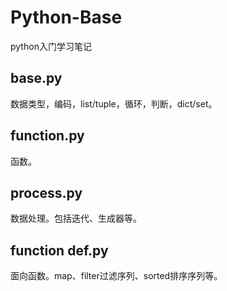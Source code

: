 # Python-Base
python入门学习笔记

## base.py  
数据类型，编码，list/tuple，循环，判断，dict/set。

## function.py  
函数。

## process.py
数据处理。包括迭代、生成器等。

## function def.py
面向函数。map、filter过滤序列、sorted排序序列等。
